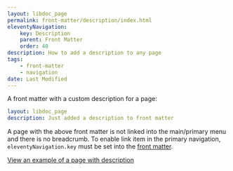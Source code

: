 ```yaml
---
layout: libdoc_page
permalink: front-matter/description/index.html
eleventyNavigation:
    key: Description
    parent: Front Matter
    order: 40
description: How to add a description to any page
tags:
    - front-matter
    - navigation
date: Last Modified
---
```

A front matter with a custom description for a page:

```yaml
layout: libdoc_page
description: Just added a description to front matter
```

A page with the above front matter is not linked into the main/primary menu and there is no breadcrumb. To enable link item in the primary navigation, `eleventyNavigation.key` must be set into the [front matter](/content/front-matter/index.md).

[View an example of a page with description](/content/front-matter/examples/description/ "You cannot find this page into main menu")

